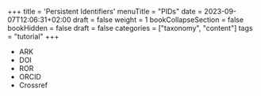 +++
title = 'Persistent Identifiers'
menuTitle = "PIDs"
date = 2023-09-07T12:06:31+02:00
draft = false
weight = 1
bookCollapseSection = false
bookHidden = false
draft = false
categories = ["taxonomy", "content"]
tags = "tutorial"
+++

- ARK
- DOI
- ROR
- ORCID
- Crossref